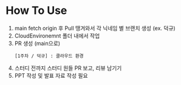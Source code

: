 # How To Use

1. main fetch origin 후 Pull 땡겨와서 각 닉네임 별 브랜치 생성 (ex. 덕규)
2. CloudEnvironemnt 폴더 내에서 작업
3. PR 생성 (main으로)
    ```
    [1주차 / 덕규] : 클라우드 환경 
    ```
4. 스터디 전까지 스터디 원들 PR 보고, 리뷰 남기기
5. PPT 작성 및 발표 자료 작성 필요